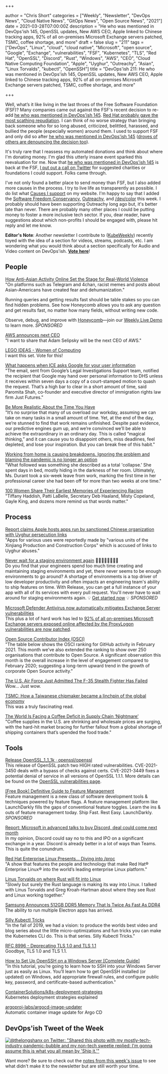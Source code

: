 +++

author = "Chris Short"
categories = ["Weekly", "Newsletter", "DevOps News", "Cloud Native News", "GitOps News", "Open Source News", "2021"]
date = 2021-03-28T07:00:00Z
description = "He who was mentioned in DevOps'ish 145, OpenSSL updates, New AWS CEO, Apple linked to Chinese tracking apps, 92% of all on-premises Microsoft Exchange servers patched, TSMC, coffee shortage, and more"
draft = false
slug = "211"
tags = ["DevOps", "Linux", "cloud", "cloud native", "Microsoft", "open source", "Google", "Exchange", "vulnerabilities", "FSF", "Kubernetes", "TLS", "Red Hat", "OpenSSL", "Discord", "Rust", "Windows", "AWS", "CEO", "Cloud Native Computing Foundation", "Apple", "Uyghur", "Outreachy", "Asian", "Linux Torvalds", "kubectl", "OpenSSH"]
title = "DevOps'ish 211: He who was mentioned in DevOps'ish 145, OpenSSL updates, New AWS CEO, Apple linked to Chinese tracking apps, 92% of all on-premises Microsoft Exchange servers patched, TSMC, coffee shortage, and more"

+++

Well, what’s it like living in the last throes of the Free Software Foundation (FSF)? Many companies came out against the FSF's recent decision to re-add [he who was mentioned in DevOps'ish 145](https://devopsish.com/145/). [Red Hat probably gave the most scathing repudiation](https://www.redhat.com/en/blog/red-hat-statement-about-richard-stallmans-return-free-software-foundation-board). I can think of no worse strategy than bringing back someone who for so long abused, criticized, belittled, harassed, and bullied the people (especially women) around them. I used to support FSF and only did so after [he who was mentioned in DevOps'ish 145](https://devopsish.com/145/) ([droves of others are denouncing the decision too](https://arstechnica.com/tech-policy/2021/03/free-software-advocates-seek-removal-of-richard-stallman-and-entire-fsf-board/)).

It's truly rare that I reassess my automated donations and think about where I'm donating money. I'm glad this utterly insane event sparked this reevaluation for me. Now that [he who was mentioned in DevOps'ish 145](https://devopsish.com/145/) is back at the FSF, [I put out a call on Twitter](https://twitter.com/ChrisShort/status/1374110058016092168) for suggested charities or foundations I could support. Folks came through.

I've not only found a better place to send money than FSF, but I also added more causes in the process. I try to live life as transparently as possible. I do list what [Causes I support](https://chrisshort.net/causes/) on my website. I'm happy to say that I added the [Software Freedom Conservancy](https://sfconservancy.org/), [Outreachy](https://www.outreachy.org/), and [/dev/color](https://www.devcolor.org/) this week. I probably should have been supporting Outreachy long ago but, it's better late than never. There are probably many other places I could be putting money to foster a more inclusive tech sector. If you, dear reader, have suggestions about which non-profits I should be engaged with, please hit reply and let me know.

**Editor's Note**: Another newsletter I contribute to ([KubeWeekly](https://kubeweekly.io/)) recently toyed with the idea of a section for videos, streams, podcasts, etc. I am wondering what you would think about a section specifically for Audio and Video content on DevOps'ish. [**Vote here**](https://www.strawpoll.me/42863619)!

## People

[How Anti-Asian Activity Online Set the Stage for Real-World Violence](https://www.nytimes.com/2021/03/19/technology/how-anti-asian-activity-online-set-the-stage-for-real-world-violence.html)  
"On platforms such as Telegram and 4chan, racist memes and posts about Asian-Americans have created fear and dehumanization."

Running queries and getting results fast should be table stakes so you can find hidden problems. See how Honeycomb allows you to ask any question and get results fast, no matter how many fields, without writing new code.

Observe, debug, and improve with [Honeycomb](https://www.honeycomb.io/?&utm_source=devopsish&utm_medium=newsletter&utm_campaign=ad&utm_content=honeycomb-homepage-devopish)—join our [Weekly Live Demo](https://honeycomb.zoom.us/webinar/register/7216158407556/WN_R8Sd0hmyS0eG7i6EKH-eAw) to learn more. *SPONSORED*

[AWS announces next CEO](https://www.aboutamazon.com/news/company-news/aws-announces-next-ceo)  
"I want to share that Adam Selipsky will be the next CEO of AWS."

[LEGO IDEAS - Women of Computing](https://ideas.lego.com/projects/3bf5b46c-6c87-4a2d-a2e1-d31ed0e2739e)  
I want this set. Vote for this!

[What happens when ICE asks Google for your user information](https://www.latimes.com/business/technology/story/2021-03-24/federal-agencies-subpoena-google-personal-information)  
"The email, sent from Google’s Legal Investigations Support team, notified the recipient that Google may hand over personal information to DHS unless it receives within seven days a copy of a court-stamped motion to quash the request. That’s a high bar to clear in a short amount of time, said Paromita Shah, co-founder and executive director of immigration rights law firm Just Futures."

[Be More Realistic About the Time You Have](https://hbr.org/2021/03/be-more-realistic-about-the-time-you-have)  
"It’s no surprise that many of us overload our workday, assuming we can take on many tasks in a small amount of time. Yet, at the end of the day, we’re stunned to find that work remains unfinished. Despite past evidence, our predictive engines gum up, and we’re convinced we’ll be able to achieve the extraordinary in an ordinary day. This is called “magical thinking,” and it can cause you to disappoint others, miss deadlines, feel depleted, and lose your inspiration. But you can break free of this habit."

[Working from home is causing breakdowns. Ignoring the problem and blaming the pandemic is no longer an option](https://www.theglobeandmail.com/business/article-people-are-at-the-point-of-emotional-exhaustion-why-white-collar/)  
"What followed was something she described as a total 'collapse.' She spent days in bed, mostly hiding in the darkness of her room. Ultimately, Ms. Durant took a six-week leave from work, marking the first time in her professional career she had been off for more than two weeks at one time."

[100 Women Share Their Earliest Memories of Experiencing Racism](https://www.oprahdaily.com/life/a35844692/100-women-of-color-first-encounter-with-racism/)  
"Tiffany Haddish, Patti LaBelle, Secretary Deb Haaland, Misty Copeland, Gayle King, and dozens more remind us that words matter."

## Process

[Report claims Apple hosts apps run by sanctioned Chinese organization with Uyghur persecution links](https://www.imore.com/report-claims-apple-hosts-apps-run-sanctioned-chinese-organization-uyghur-persecution-links)  
"Apps for various uses were reportedly made by "various units of the Xinjiang Production and Construction Corps" which is accused of links to Uyghur abuses."

[Never wait for a staging environment again](https://releaseapp.io/?utm_source=devopsish&utm_medium=email&utm_content=title&utm_campaign=20210228) 👩‍💻🧑‍💻👨‍💻👩‍💻  
Do you find that your engineers spend too much time creating and maintaining staging environments and yet, there never seems to be enough environments to go around? A shortage of environments is a top driver of low developer productivity and often impacts an engineering team's ability to ship features on time. With Release, you can get a full instance of your app with all of its services with every pull request. You'll never have to wait around for staging environments again. 💡 [Get started now](https://releaseapp.io/?utm_source=devopsish&utm_medium=email&utm_content=get-started&utm_campaign=20210228) 💡 *SPONSORED*

[Microsoft Defender Antivirus now automatically mitigates Exchange Server vulnerabilities](https://www.zdnet.com/article/microsoft-defender-antivirus-now-patches-exchange-server-vulnerabilities/)  
This plus a lot of hard work has led to [92% of all on-premises Microsoft Exchange servers exposed online affected by the ProxyLogon vulnerabilities are now patched](https://securityaffairs.co/wordpress/115896/security/microsoft-exchange-patched.html).

[Open Source Contributor Index (OSCI)](https://opensourceindex.io/)  
"The table below shows the OSCI ranking for GitHub activity in February 2021. This month we’ve also extended the ranking to show over 250 organisations that contribute to Open Source. A significant observation this month is the overall increase in the level of engagement compared to February 2020; suggesting a long-term upward trend in the growth of corporate Open Source activity."

[The U.S. Air Force Just Admitted The F-35 Stealth Fighter Has Failed](https://www.forbes.com/sites/davidaxe/2021/02/23/the-us-air-force-just-admitted-the-f-35-stealth-fighter-has-failed/)  
Wow... Just wow.

[TSMC: How a Taiwanese chipmaker became a linchpin of the global economy](https://arstechnica.com/gadgets/2021/03/tsmc-how-a-taiwanese-chipmaker-became-a-linchpin-of-the-global-economy/)  
This was a truly fascinating read.

[The World Is Facing a Coffee Deficit in Supply Chain ‘Nightmare’](https://www.bloombergquint.com/business/coffee-trade-reeling-from-virus-faces-nightmare-freight-snags)  
"Coffee supplies in the U.S. are shrinking and wholesale prices are surging, with the hard-hit market bracing for further fallout from a global shortage of shipping containers that’s upended the food trade."

## Tools

[Release OpenSSL_1_1_1k · openssl/openssl](https://github.com/openssl/openssl/releases/tag/OpenSSL_1_1_1k)  
This release of OpenSSL patch two HIGH rated vulnerabilities. CVE-2021-3450 deals with a bypass of checks against certs. CVE-2021-3449 fixes a potential denial of service in all versions of OpenSSL 1.1.1. More details can be found on the [OpenSSL vulnerabilities page](https://www.openssl.org/news/vulnerabilities.html).

[[Free Book] Definitive Guide to Feature Management](https://launchdarkly.com/the-definitive-guide-to-feature-management/?utm_source=devopsish&utm_medium=news_pod&utm_campaign=21q1-newsletter)  
Feature management is a new class of software development tools & techniques powered by feature flags. A feature management platform like LaunchDarkly fills the gaps of conventional feature toggles. Learn the ins & outs of feature management today.
Ship Fast. Rest Easy. LaunchDarkly. *SPONSORED*

[Report: Microsoft in advanced talks to buy Discord, deal could come next month](https://siliconangle.com/2021/03/25/report-microsoft-advanced-talks-buy-discord-deal-come-next-month/)  
In my opinion, Discord could say no to this and IPO on a significant exchange in a year. Discord is already better in a lot of ways than Teams. This is quite the conundrum.

[Red Hat Enterprise Linux Presents... Diving into /proc](https://www.youtube.com/watch?v=y8C4MytPci8)  
"A show that features the people and technology that make Red Hat® Enterprise Linux® into the world’s leading enterprise Linux platform."

[Linus Torvalds on where Rust will fit into Linux](https://www.zdnet.com/article/linus-torvalds-on-where-rust-will-fit-into-linux/)  
"Slowly but surely the Rust language is making its way into Linux. I talked with Linus Torvalds and Greg Kroah-Hartman about where they see Rust and Linux working together."

[Samsung Announces 512GB DDR5 Memory That Is Twice As Fast As DDR4](https://hothardware.com/news/samsung-512gb-ddr5-memory-2x-faster-ddr4)  
The ability to run multiple Electron apps has arrived.

[Silly Kubectl Tricks](https://starkandwayne.com/silly-kubectl-tricks/)  
"In the fall of 2019, we had a vision: to produce the worlds best video and blog series about the little micro-optimizations and fun tricks you can make the Kubernetes CLI do. This is that series. Silly Kubectl Tricks."

[RFC 8996 - Deprecating TLS 1.0 and TLS 1.1](https://datatracker.ietf.org/doc/rfc8996/)  
Goodbye, TLS 1.0 and TLS 1.1.

[How to Set Up OpenSSH on a Windows Server [Complete Guide]](https://adamtheautomator.com/openssh-windows/)  
"In this tutorial, you’re going to learn how to SSH into your Windows Server just as easily as Linux. You’ll learn how to get OpenSSH installed (or updated) on Windows, add appropriate firewall rules, and configure public key, password, and certificate-based authentication."

[ContainerSolutions/k8s-deployment-strategies](https://github.com/ContainerSolutions/k8s-deployment-strategies)  
Kubernetes deployment strategies explained

[argoproj-labs/argocd-image-updater](https://github.com/argoproj-labs/argocd-image-updater)  
Automatic container image update for Argo CD

## DevOps'ish Tweet of the Week

[![@thelongshanx on Twitter: "Shared this photo with my mostly-tech-industry pandemic-bubble and my non-tech sweetie replied: I'm gonna assume this is what you all mean by 'Ship it.'"](https://shortcdn.com/devopsish/211-devopsish-tweet-of-the-week.png)](https://twitter.com/thelongshanx/status/1375685164836134919)

Want more? Be sure to check out the [notes from this week's issue](https://github.com/chris-short/devopsish.com/blob/main/content/post/211/notes.md) to see what didn't make it to the newsletter but are still worth your time.
